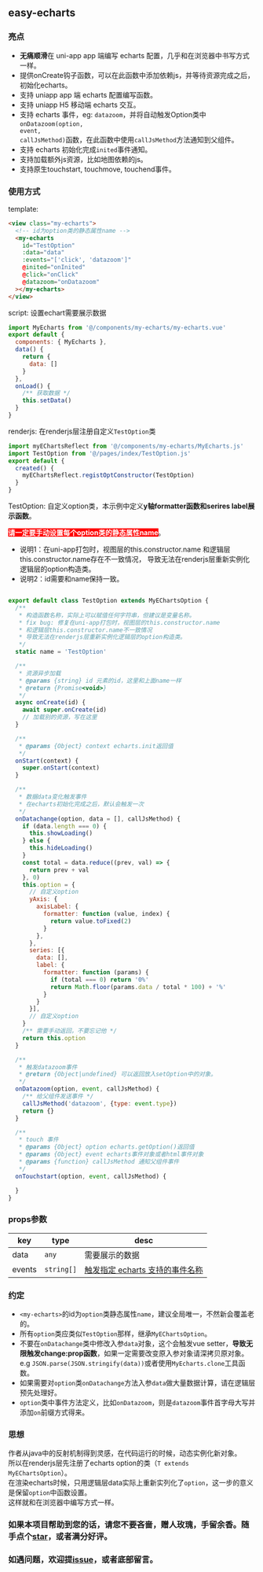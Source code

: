 ## easy-echarts

### 亮点

- <strong>无痛顺滑</strong>在 uni-app app 端编写 echarts 配置，几乎和在浏览器中书写方式一样。
- 提供onCreate钩子函数，可以在此函数中添加依赖js，并等待资源完成之后，初始化echarts。
- 支持 uniapp app 端 echarts 配置编写函数。
- 支持 uniapp H5 移动端 echarts 交互。
- 支持 echarts 事件，eg: <code>datazoom</code>，并将自动触发Option类中<code>onDatazoom(option, event, callJsMethod)</code>函数，在此函数中使用<code>callJsMethod</code>方法通知到父组件。
- 支持 echarts 初始化完成<code>inited</code>事件通知。
- 支持加载额外js资源，比如地图依赖的js。
- 支持原生touchstart, touchmove, touchend事件。

### 使用方式

template: 
```html
<view class="my-echarts">
  <!-- id为option类的静态属性name -->
  <my-echarts
    id="TestOption"
    :data="data"
    :events="['click', 'datazoom']"
    @inited="onInited"
    @click="onClick"
    @datazoom="onDatazoom"
  ></my-echarts>
</view>
```
script: 设置echart需要展示数据
```javascript
import MyEcharts from '@/components/my-echarts/my-echarts.vue'
export default {
  components: { MyEcharts },
  data() {
    return {
      data: []
    }
  },
  onLoad() {
    /** 获取数据 */
    this.setData()
  }
}
```

renderjs: 在renderjs层注册自定义<code>TestOption</code>类
```javascript
import myEChartsReflect from '@/components/my-echarts/MyEcharts.js'
import TestOption from '@/pages/index/TestOption.js'
export default {
  created() {
    myEChartsReflect.registOptConstructor(TestOption)
  }
}
```

TestOption: 自定义option类，本示例中定义<strong>y轴formatter函数和serires label展示函数</strong>。

<strong style="background-color: red; color: white;">请一定要手动设置每个option类的静态属性name</strong>。

  * 说明1：在uni-app打包时，视图层的this.constructor.name
    和逻辑层this.constructor.name存在不一致情况，
    导致无法在renderjs层重新实例化逻辑层的option构造类。
  * 说明2：id需要和name保持一致。

```js

export default class TestOption extends MyEChartsOption {
  /** 
   * 构造函数名称，实际上可以赋值任何字符串，但建议是变量名称。
   * fix bug: 修复在uni-app打包时，视图层的this.constructor.name
   * 和逻辑层this.constructor.name不一致情况
   * 导致无法在renderjs层重新实例化逻辑层的option构造类。
   */
  static name = 'TestOption'

  /**
   * 资源异步加载
   * @params {string} id 元素的id，这里和上面name一样
   * @return {Promise<void>}
   */
  async onCreate(id) {
    await super.onCreate(id) 
    // 加载别的资源，写在这里
  }

  /**
   * @params {Object} context echarts.init返回值
   */
  onStart(context) {
    super.onStart(context)
  }

  /**
   * 数据data变化触发事件
   * 在echarts初始化完成之后，默认会触发一次
   */
  onDatachange(option, data = [], callJsMethod) {
    if (data.length === 0) {
      this.showLoading()
    } else {
      this.hideLoading()
    }
    const total = data.reduce((prev, val) => {
      return prev + val
    }, 0)
    this.option = {
      // 自定义option
      yAxis: {
        axisLabel: {
          formatter: function (value, index) {
            return value.toFixed(2)
          }
        },
      },
      series: [{
        data: [],
        label: {
          formatter: function (params) {
            if (total === 0) return '0%'
            return Math.floor(params.data / total * 100) + '%'
          }
        }
      }],
      // 自定义option
    }
    /** 需要手动返回，不要忘记他 */
    return this.option
  }

  /**
   * 触发datazoom事件
   * @return {Object|undefined} 可以返回放入setOption中的对象。
   */
  onDatazoom(option, event, callJsMethod) {
    /** 给父组件发送事件 */
    callJsMethod('datazoom', {type: event.type})
    return {}
  }

  /** 
   * touch 事件
   * @params {Object} option echarts.getOption()返回值
   * @params {Object} event echarts事件对象或者html事件对象
   * @params {function} callJsMethod 通知父组件事件
   */
  onTouchstart(option, event, callJsMethod) {

  }
}
```

### props参数

| key | type | desc |
| ---- | ---- | ---- |
| data | <code>any</code> | 需要展示的数据 |
| events | <code>string[]</code> | [触发指定 echarts 支持的事件名称](https://echarts.apache.org/zh/api.html#events) |


### 约定
  * <code>\<my-echarts\></code>的id为<code>option</code>类静态属性<code>name</code>，建议全局唯一，不然新会覆盖老的。
  * 所有<code>option</code>类应类似<code>TestOption</code>那样，继承<code>MyEChartsOption</code>。
  * 不要在<code>onDatachange</code>类中修改入参<code>data</code>对象，这个会触发vue setter，<strong>导致无限触发change:prop函数</strong>，如果一定需要改变原入参对象请深拷贝原对象。e.g <code>JSON.parse(JSON.stringify(data))</code>或者使用<code>MyEcharts.clone</code>工具函数。
  * 如果需要对<code>option</code>类<code>onDatachange</code>方法入参<code>data</code>做大量数据计算，请在逻辑层预先处理好。
  * <code>option</code>类中事件方法定义，比如<code>onDatazoom</code>，则是<code>datazoom</code>事件首字母大写并添加<code>on</code>前缀方式得来。

### 思想

  作者从java中的反射机制得到灵感，在代码运行的时候，动态实例化新对象。  
  所以在renderjs层先注册了echarts option的类（<code>T extends MyEChartsOption</code>）。  
  在渲染echarts时候，只用逻辑层data实际上重新实列化了<code>option</code>，这一步的意义是保留<code>option</code>中函数设置。  
  这样就和在浏览器中编写方式一样。


### 如果本项目帮助到您的话，请您不要吝啬，赠人玫瑰，手留余香。随手点个[star](https://gitee.com/gitee_zhangp/easy-echarts-uniapp)，或者满分好评。

### 如遇问题，欢迎提[issue](https://gitee.com/gitee_zhangp/easy-echarts-uniapp/issues)，或者底部留言。
